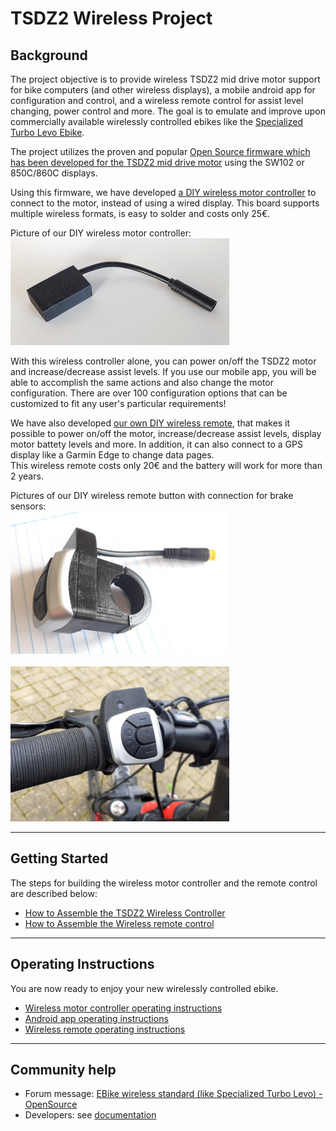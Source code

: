 # TSDZ2 Wireless Project 
## Background
The project objective is to provide wireless TSDZ2 mid drive motor support for bike computers (and other wireless displays), a mobile android app for configuration and control, and a wireless remote control for assist level changing, power control and more. The goal is to emulate and improve upon commercially available wirelessly controlled ebikes like the  [Specialized Turbo Levo Ebike](https://www.youtube.com/watch?v=F43oqj1Zlww).

The project utilizes the proven and popular [Open Source firmware which has been developed for the TSDZ2 mid drive motor](https://github.com/OpenSourceEBike/TSDZ2_wiki/wiki) using the SW102 or 850C/860C displays.

Using this firmware, we have developed [a DIY wireless motor controller](https://github.com/OpenSourceEBike/TSDZ2_wireless/tree/master/EBike_wireless_TSDZ2) to connect to the motor, instead of using a wired display. This board supports multiple wireless formats, is easy to solder and costs only 25€.

Picture of our DIY wireless motor controller:<br>
![](3d_printed_box.png)<br>

With this wireless controller alone, you can power on/off the TSDZ2 motor and increase/decrease assist levels. If you use our mobile app, you will be able to accomplish the same actions and also change the motor configuration.
There are over 100 configuration options that can be customized to fit any user's particular requirements!

We have also developed [our own DIY wireless remote](remote/build_remote), that makes it possible to power on/off the motor, increase/decrease assist levels, display motor battety levels and more. In addition, it can also connect to a GPS display like a Garmin Edge to change data pages.<br> 
This wireless remote costs only 20€ and the battery will work for more than 2 years.

Pictures of our DIY wireless remote button with connection for brake sensors:<br>
![](remote/ebike_wireless_remote-01-350x.jpg)<br>
<br>
![](remote/ebike_wireless_remote-03-350x.jpg)<br>

----
## Getting Started

The steps for building the wireless motor controller and the remote control are described below:
* [How to Assemble the TSDZ2 Wireless Controller](build_tsdz2_board.md)
* [How to Assemble the Wireless remote control](remote/build_remote.md)

----
## Operating Instructions

You are now ready to enjoy your new wirelessly controlled ebike.

* [Wireless motor controller operating instructions](wireless_motor_operation.md)
* [Android app operating instructions](android_app_operation.md)
* [Wireless remote operating instructions](operation.md)

-----
## Community help

* Forum message: [EBike wireless standard (like Specialized Turbo Levo) - OpenSource](https://endless-sphere.com/forums/viewtopic.php?t=106346)
* Developers: see [documentation](https://github.com/OpenSourceEBike/TSDZ2_wireless/blob/master/EBike_wireless_remote/documentation/README.md)



